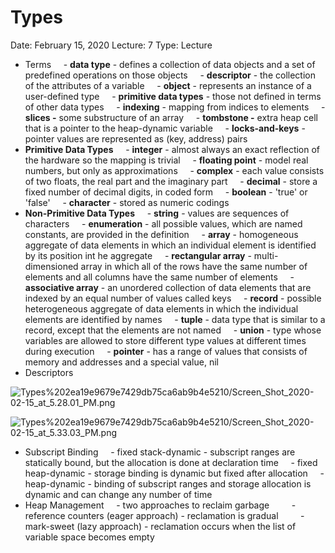 # Types

Date: February 15, 2020
Lecture: 7
Type: Lecture

- Terms
      - **data type** - defines a collection of data objects and a set of predefined operations on those objects
      - **descriptor** - the collection of the attributes of a variable
      - **object** - represents an instance of a user-defined type
      - **primitive data types** - those not defined in terms of other data types
      - **indexing** - mapping from indices to elements
      - **slices -** some substructure of an array
      - **tombstone -** extra heap cell that is a pointer to the heap-dynamic variable
      - **locks-and-keys** - pointer values are represented as (key, address) pairs
- **Primitive Data Types**
      - **integer** - almost always an exact reflection of the hardware so the mapping is trivial
      - **floating point** - model real numbers, but only as approximations
      - **complex** - each value consists of two floats, the real part and the imaginary part
      - **decimal** - store a fixed number of decimal digits, in coded form
      - **boolean** - 'true' or 'false'
      - **character** - stored as numeric codings
- **Non-Primitive Data Types**
      - **string** - values are sequences of characters
      - **enumeration** - all possible values, which are named constants, are provided in the definition
      - **array** - homogeneous aggregate of data elements in which an individual element is identified by its position int he aggregate
      - **rectangular array** - multi-dimensioned array in which all of the rows have the same number of elements and all columns have the same number of elements
      - **associative array** - an unordered collection of data elements that are indexed by an equal number of values called keys
      - **record** - possible heterogeneous aggregate of data elements in which the individual elements are identified by names
      - **tuple** - data type that is similar to a record, except that the elements are not named
      - **union** - type whose variables are allowed to store different type values at different times during execution
      - **pointer** - has a range of values that consists of memory and addresses and a special value, nil
- Descriptors

![Types%202ea19e9679e7429db75ca6ab9b4e5210/Screen_Shot_2020-02-15_at_5.28.01_PM.png](Types%202ea19e9679e7429db75ca6ab9b4e5210/Screen_Shot_2020-02-15_at_5.28.01_PM.png)

![Types%202ea19e9679e7429db75ca6ab9b4e5210/Screen_Shot_2020-02-15_at_5.33.03_PM.png](Types%202ea19e9679e7429db75ca6ab9b4e5210/Screen_Shot_2020-02-15_at_5.33.03_PM.png)

- Subscript Binding
      - fixed stack-dynamic - subscript ranges are statically bound, but the allocation is done at declaration time
      - fixed heap-dynamic - storage binding is dynamic but fixed after allocation
      - heap-dynamic - binding of subscript ranges and storage allocation is dynamic and can change any number of time
- Heap Management
      - two approaches to reclaim garbage
          - reference counters (eager approach) - reclamation is gradual
          - mark-sweet (lazy approach) - reclamation occurs when the list of variable space becomes empty

